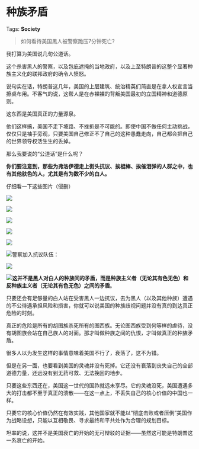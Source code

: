 # 种族矛盾

Tags: **Society**

> 如何看待美国黑人被警察跪压7分钟死亡?



我打算为美国说几句公道话。

这个杀害黑人的警察，以及包庇遮掩的当地政府，以及上至特朗普的这整个显著种族主义化的联邦政府的确令人愤怒。

说句实在话，特朗普这几年，美国的上层建筑、统治精英们简直是在拿人权宣言当擦桌布用。不客气的说，这帮人是在赤裸裸的背叛美国最初的立国精神和道德原则。

这东西是美国真正的力量源泉。

他们这样搞，美国不走下坡路、不挫折是不可能的。即使中国不做任何主动挑战，仅仅只是袖手旁观，只要美国自己修正不了自己的这种愚蠢走向，自己都会把自己的世界领导权活生生的丢掉。

那么我要说的“公道话”是什么呢？

**你们要注意到，那些为弗洛伊德走上街头抗议、挨棍棒、挨催泪弹的人群之中，也有其他肤色的人，尤其是有为数不少的白人。**

仔细看一下这些图片（侵删）

  


![](https://pic1.zhimg.com/50/v2-f9a3c5a54a0f0b1be31d949ece51cbff_hd.jpg?source=1940ef5c)  


![](https://pic2.zhimg.com/50/v2-56c74573ec6b61acafb72a2bdc49e750_hd.jpg?source=1940ef5c)  


  


![](https://pic1.zhimg.com/50/v2-9f8c98ca348ae569c131b83397d44bf1_hd.jpg?source=1940ef5c)  


![](https://pic4.zhimg.com/50/v2-e5c760d1b4d176de6f1a8477010e1944_hd.jpg?source=1940ef5c)  


![](https://pic2.zhimg.com/50/v2-52288933f02a8d1837687810442b1f43_hd.jpg?source=1940ef5c)  


![](https://pic4.zhimg.com/50/v2-fd184d53d2c69224e76b70e0bf25bd08_hd.jpg?source=1940ef5c)警察加入抗议队伍：

![](https://pic1.zhimg.com/50/v2-10b44869bd01a6e09bf20db49155547a_hd.jpg?source=1940ef5c)  


![](https://pic4.zhimg.com/50/v2-13b27e59f5441cf19cc59501af124de9_hd.jpg?source=1940ef5c)**这并不是黑人对白人的种族间的矛盾，而是种族主义者（无论其有色无色）和反种族主义者（无论其有色无色）之间的矛盾**。

只要还会有足够量的白人站在受害黑人一边抗议，去为黑人（以及其他种族）遭遇的不公待遇承担风险和损害，你就可以说美国的种族歧视问题并没有真的到达真正危险的时刻。

真正的危险是所有的胡图族杀死所有的图西族。无论图西族受到何等样的虐待，没有胡图族会站在自己族人的对面。那才叫做种族之间的仇恨，才叫做真正的种族矛盾。

很多人以为发生这样的事情意味着美国不行了，衰落了，这不为错。

但是在另一面，也要看到美国的灵魂并没有死掉。它还没有衰落到丧失自己的全部道德力量，还远没有到无药可救、无法挽回的地步。

只要这些东西还在，美国这一世代的国祚就远未享尽。它的灵魂没死，美国遭遇多大的打击都不至于真正的溃散——在这一点上，不丢失自己的核心价值的中国也一样。

只要它的核心价值仍然在有效实践，其他国家就不能以“彻底击败或者压倒”美国作为战略设想，只能以互相敬畏、寻求最终和平共处作为合理的规划目标。

坦率的说，这并不是美国衰亡的开始的无可辩驳的证据——虽然这可能是特朗普这一系衰亡的开始。



